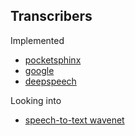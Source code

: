 ## Transcribers

Implemented
* [pocketsphinx]()
* [google]()
* [deepspeech]()

Looking into
* [speech-to-text wavenet](https://github.com/buriburisuri/speech-to-text-wavenet)
